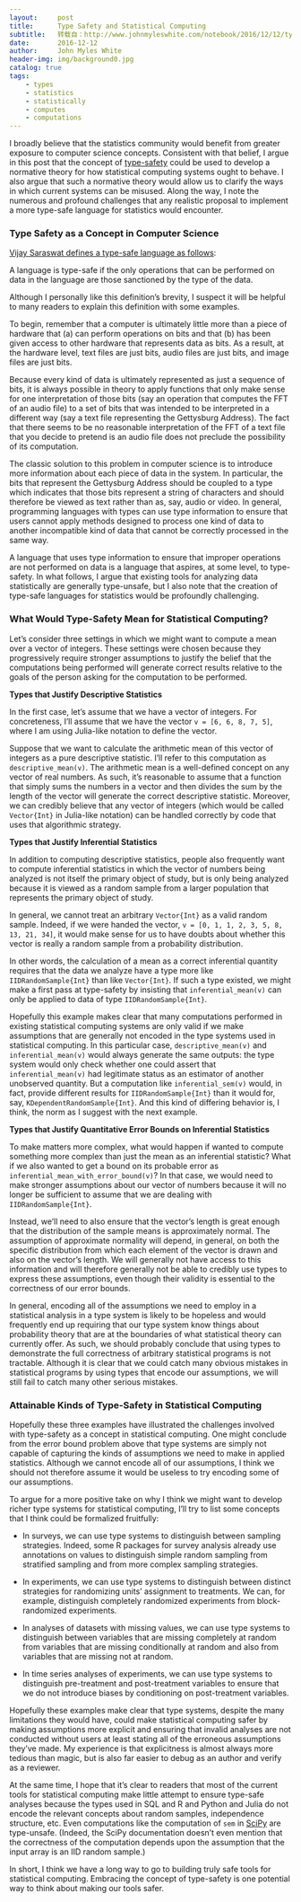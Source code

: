 ```yaml
---
layout:     post
title:      Type Safety and Statistical Computing
subtitle:   转载自：http://www.johnmyleswhite.com/notebook/2016/12/12/type-safety-and-statistical-computing/
date:       2016-12-12
author:     John Myles White
header-img: img/background0.jpg
catalog: true
tags:
    - types
    - statistics
    - statistically
    - computes
    - computations
---
```


I broadly believe that the statistics community would benefit from greater exposure to computer science concepts. Consistent with that belief, I argue in this post that the concept of [type-safety](https://en.wikipedia.org/wiki/Type_safety) could be used to develop a normative theory for how statistical computing systems ought to behave. I also argue that such a normative theory would allow us to clarify the ways in which current systems can be misused. Along the way, I note the numerous and profound challenges that any realistic proposal to implement a more type-safe language for statistics would encounter.

### Type Safety as a Concept in Computer Science

[Vijay Saraswat defines a type-safe language as follows](http://www.cis.upenn.edu/~bcpierce/courses/629/papers/Saraswat-javabug.html):

> 
A language is type-safe if the only operations that can be performed on data in the language are those sanctioned by the type of the data.


Although I personally like this definition’s brevity, I suspect it will be helpful to many readers to explain this definition with some examples.

To begin, remember that a computer is ultimately little more than a piece of hardware that (a) can perform operations on bits and that (b) has been given access to other hardware that represents data as bits. As a result, at the hardware level, text files are just bits, audio files are just bits, and image files are just bits.

Because every kind of data is ultimately represented as just a sequence of bits, it is always possible in theory to apply functions that only make sense for one interpretation of those bits (say an operation that computes the FFT of an audio file) to a set of bits that was intended to be interpreted in a different way (say a text file representing the Gettysburg Address). The fact that there seems to be no reasonable interpretation of the FFT of a text file that you decide to pretend is an audio file does not preclude the possibility of its computation.

The classic solution to this problem in computer science is to introduce more information about each piece of data in the system. In particular, the bits that represent the Gettysburg Address should be coupled to a type which indicates that those bits represent a string of characters and should therefore be viewed as text rather than as, say, audio or video. In general, programming languages with types can use type information to ensure that users cannot apply methods designed to process one kind of data to another incompatible kind of data that cannot be correctly processed in the same way.

A language that uses type information to ensure that improper operations are not performed on data is a language that aspires, at some level, to type-safety. In what follows, I argue that existing tools for analyzing data statistically are generally type-unsafe, but I also note that the creation of type-safe languages for statistics would be profoundly challenging.

### What Would Type-Safety Mean for Statistical Computing?

Let’s consider three settings in which we might want to compute a mean over a vector of integers. These settings were chosen because they progressively require stronger assumptions to justify the belief that the computations being performed will generate correct results relative to the goals of the person asking for the computation to be performed.

**Types that Justify Descriptive Statistics**

In the first case, let’s assume that we have a vector of integers. For concreteness, I’ll assume that we have the vector `v = [6, 6, 8, 7, 5]`, where I am using Julia-like notation to define the vector.

Suppose that we want to calculate the arithmetic mean of this vector of integers as a pure descriptive statistic. I’ll refer to this computation as `descriptive_mean(v)`. The arithmetic mean is a well-defined concept on any vector of real numbers. As such, it’s reasonable to assume that a function that simply sums the numbers in a vector and then divides the sum by the length of the vector will generate the correct descriptive statistic. Moreover, we can credibly believe that any vector of integers (which would be called `Vector{Int}` in Julia-like notation) can be handled correctly by code that uses that algorithmic strategy.

**Types that Justify Inferential Statistics**

In addition to computing descriptive statistics, people also frequently want to compute inferential statistics in which the vector of numbers being analyzed is not itself the primary object of study, but is only being analyzed because it is viewed as a random sample from a larger population that represents the primary object of study.

In general, we cannot treat an arbitrary `Vector{Int}` as a valid random sample. Indeed, if we were handed the vector, `v = [0, 1, 1, 2, 3, 5, 8, 13, 21, 34]`, it would make sense for us to have doubts about whether this vector is really a random sample from a probability distribution.

In other words, the calculation of a mean as a correct inferential quantity requires that the data we analyze have a type more like `IIDRandomSample{Int}` than like `Vector{Int}`. If such a type existed, we might make a first pass at type-safety by insisting that `inferential_mean(v)` can only be applied to data of type `IIDRandomSample{Int}`.

Hopefully this example makes clear that many computations performed in existing statistical computing systems are only valid if we make assumptions that are generally not encoded in the type systems used in statistical computing. In this particular case, `descriptive_mean(v)` and `inferential_mean(v)` would always generate the same outputs: the type system would only check whether one could assert that `inferential_mean(v)` had legitimate status as an estimator of another unobserved quantity. But a computation like `inferential_sem(v)` would, in fact, provide different results for `IIDRandomSample{Int}` than it would for, say, `KDependentRandomSample{Int}`. And this kind of differing behavior is, I think, the norm as I suggest with the next example.

**Types that Justify Quantitative Error Bounds on Inferential Statistics**

To make matters more complex, what would happen if wanted to compute something more complex than just the mean as an inferential statistic? What if we also wanted to get a bound on its probable error as `inferential_mean_with_error_bound(v)`? In that case, we would need to make stronger assumptions about our vector of numbers because it will no longer be sufficient to assume that we are dealing with `IIDRandomSample{Int}`.

Instead, we’ll need to also ensure that the vector’s length is great enough that the distribution of the sample means is approximately normal. The assumption of approximate normality will depend, in general, on both the specific distribution from which each element of the vector is drawn and also on the vector’s length. We will generally not have access to this information and will therefore generally not be able to credibly use types to express these assumptions, even though their validity is essential to the correctness of our error bounds.

In general, encoding all of the assumptions we need to employ in a statistical analysis in a type system is likely to be hopeless and would frequently end up requiring that our type system know things about probability theory that are at the boundaries of what statistical theory can currently offer. As such, we should probably conclude that using types to demonstrate the full correctness of arbitrary statistical programs is not tractable. Although it is clear that we could catch many obvious mistakes in statistical programs by using types that encode our assumptions, we will still fail to catch many other serious mistakes.

### Attainable Kinds of Type-Safety in Statistical Computing

Hopefully these three examples have illustrated the challenges involved with type-safety as a concept in statistical computing. One might conclude from the error bound problem above that type systems are simply not capable of capturing the kinds of assumptions we need to make in applied statistics. Although we cannot encode all of our assumptions, I think we should not therefore assume it would be useless to try encoding some of our assumptions.

To argue for a more positive take on why I think we might want to develop richer type systems for statistical computing, I’ll try to list some concepts that I think could be formalized fruitfully:

- In surveys, we can use type systems to distinguish between sampling strategies. Indeed, some R packages for survey analysis already use annotations on values to distinguish simple random sampling from stratified sampling and from more complex sampling strategies.

- In experiments, we can use type systems to distinguish between distinct strategies for randomizing units’ assignment to treatments. We can, for example, distinguish completely randomized experiments from block-randomized experiments.

- In analyses of datasets with missing values, we can use type systems to distinguish between variables that are missing completely at random from variables that are missing conditionally at random and also from variables that are missing not at random.

- In time series analyses of experiments, we can use type systems to distinguish pre-treatment and post-treatment variables to ensure that we do not introduce biases by conditioning on post-treatment variables.


Hopefully these examples make clear that type systems, despite the many limitations they would have, could make statistical computing safer by making assumptions more explicit and ensuring that invalid analyses are not conducted without users at least stating all of the erroneous assumptions they’ve made. My experience is that explicitness is almost always more tedious than magic, but is also far easier to debug as an author and verify as a reviewer.

At the same time, I hope that it’s clear to readers that most of the current tools for statistical computing make little attempt to ensure type-safe analyses because the types used in SQL and R and Python and Julia do not encode the relevant concepts about random samples, independence structure, etc. Even computations like the computation of `sem` in [SciPy](https://docs.scipy.org/doc/scipy/reference/generated/scipy.stats.sem.html) are type-unsafe. (Indeed, the SciPy documentation doesn’t even mention that the correctness of the computation depends upon the assumption that the input array is an IID random sample.)

In short, I think we have a long way to go to building truly safe tools for statistical computing. Embracing the concept of type-safety is one potential way to think about making our tools safer.
